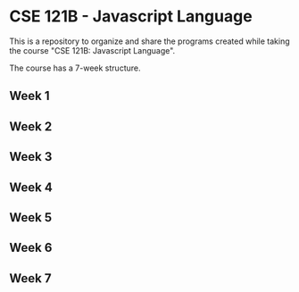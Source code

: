 # CSE 121B - Javascript Language
This is a repository to organize and share the programs created while taking the course "CSE 121B: Javascript Language". 

The course has a 7-week structure.

<h2>Week 1</h2>
<h2>Week 2</h2>
<h2>Week 3</h2>
<h2>Week 4</h2>
<h2>Week 5</h2>
<h2>Week 6</h2>
<h2>Week 7</h2>
